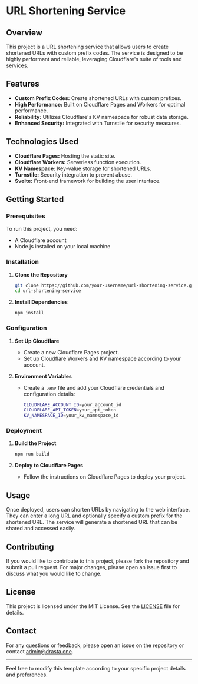 # URL Shortening Service

## Overview
This project is a URL shortening service that allows users to create shortened URLs with custom prefix codes. The service is designed to be highly performant and reliable, leveraging Cloudflare's suite of tools and services.

## Features
- **Custom Prefix Codes:** Create shortened URLs with custom prefixes.
- **High Performance:** Built on Cloudflare Pages and Workers for optimal performance.
- **Reliability:** Utilizes Cloudflare's KV namespace for robust data storage.
- **Enhanced Security:** Integrated with Turnstile for security measures.

## Technologies Used
- **Cloudflare Pages:** Hosting the static site.
- **Cloudflare Workers:** Serverless function execution.
- **KV Namespace:** Key-value storage for shortened URLs.
- **Turnstile:** Security integration to prevent abuse.
- **Svelte:** Front-end framework for building the user interface.

## Getting Started

### Prerequisites
To run this project, you need:
- A Cloudflare account
- Node.js installed on your local machine

### Installation

1. **Clone the Repository**
   ```sh
   git clone https://github.com/your-username/url-shortening-service.git
   cd url-shortening-service
   ```

2. **Install Dependencies**
   ```sh
   npm install
   ```

### Configuration
1. **Set Up Cloudflare**
    - Create a new Cloudflare Pages project.
    - Set up Cloudflare Workers and KV namespace according to your account.

2. **Environment Variables**
    - Create a `.env` file and add your Cloudflare credentials and configuration details:
      ```sh
      CLOUDFLARE_ACCOUNT_ID=your_account_id
      CLOUDFLARE_API_TOKEN=your_api_token
      KV_NAMESPACE_ID=your_kv_namespace_id
      ```

### Deployment
1. **Build the Project**
   ```sh
   npm run build
   ```

2. **Deploy to Cloudflare Pages**
    - Follow the instructions on Cloudflare Pages to deploy your project.

## Usage
Once deployed, users can shorten URLs by navigating to the web interface. They can enter a long URL and optionally specify a custom prefix for the shortened URL. The service will generate a shortened URL that can be shared and accessed easily.

## Contributing
If you would like to contribute to this project, please fork the repository and submit a pull request. For major changes, please open an issue first to discuss what you would like to change.

## License
This project is licensed under the MIT License. See the [LICENSE](LICENSE) file for details.

## Contact
For any questions or feedback, please open an issue on the repository or contact [admin@drasta.one](mailto:admin@drasta.one).

---

Feel free to modify this template according to your specific project details and preferences.
